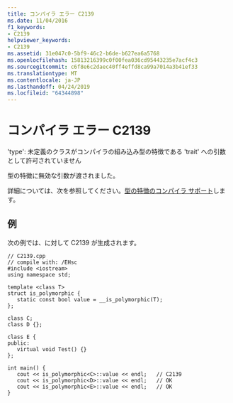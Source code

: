 ```yaml
---
title: コンパイラ エラー C2139
ms.date: 11/04/2016
f1_keywords:
- C2139
helpviewer_keywords:
- C2139
ms.assetid: 31e047c0-5bf9-46c2-b6de-b627ea6a5768
ms.openlocfilehash: 15813216399c0f00fea036cd95443235e7acf4c3
ms.sourcegitcommit: c6f8e6c2daec40ff4effd8ca99a7014a3b41ef33
ms.translationtype: MT
ms.contentlocale: ja-JP
ms.lasthandoff: 04/24/2019
ms.locfileid: "64344898"
---
```

# <a name="compiler-error-c2139"></a>コンパイラ エラー C2139

'type': 未定義のクラスがコンパイラの組み込み型の特徴である 'trait' への引数として許可されていません

型の特徴に無効な引数が渡されました。

詳細については、次を参照してください。[型の特徴のコンパイラ サポート](../../extensions/compiler-support-for-type-traits-cpp-component-extensions.md)します。

## <a name="example"></a>例

次の例では、に対して C2139 が生成されます。

```
// C2139.cpp
// compile with: /EHsc
#include <iostream>
using namespace std;

template <class T>
struct is_polymorphic {
   static const bool value = __is_polymorphic(T);
};

class C;
class D {};

class E {
public:
   virtual void Test() {}
};

int main() {
   cout << is_polymorphic<C>::value << endl;   // C2139
   cout << is_polymorphic<D>::value << endl;   // OK
   cout << is_polymorphic<E>::value << endl;   // OK
}
```